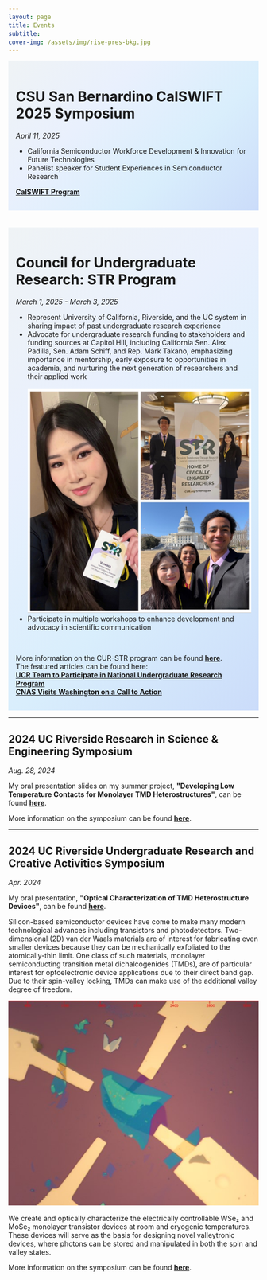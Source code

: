 ```yaml
---
layout: page
title: Events
subtitle: 
cover-img: /assets/img/rise-pres-bkg.jpg
---
```

<div class = "projects" style="padding:15px">
<h1> CSU San Bernardino CalSWIFT 2025 Symposium</h1>
<i>April 11, 2025</i>
  
<ul>
  <li>California Semiconductor Workforce Development & Innovation for Future Technologies</li>
  <li>Panelist speaker for Student Experiences in Semiconductor Research</li>
</ul>

<a href="/assets/files/calswift-program.pdf"><b>CalSWIFT Program</b></a>
</div>
<br><br>
<div class = "projects" style="padding:15px">
<h1> Council for Undergraduate Research: STR Program</h1>
<i>March 1, 2025 - March 3, 2025</i>
  
<ul>
<li>Represent University of California, Riverside, and the UC system in sharing impact of past undergraduate research experience </li>
<li>Advocate for undergraduate research funding to stakeholders and funding sources at Capitol Hill, including California Sen. Alex Padilla, Sen. Adam Schiff, and Rep. Mark Takano, emphasizing importance in mentorship, early exposure to opportunities in academia, and nurturing the next generation of researchers and their applied work</li>
<br><img src="/assets/img/str-cur.jpg" alt="STR-CUR"><br>
<li>Participate in multiple workshops to enhance development and advocacy in scientific communication</li>
</ul>
<br>

More information on the CUR-STR program can be found <a href="https://www.cur.org/events-services/str-program/"><b>here</b></a>.
<br>
The featured articles can be found here:<br>
<a href="https://insideucr.ucr.edu/awards/2024/10/16/ucr-team-participate-national-undergraduate-research-program"><b>UCR Team to Participate in National Undergraduate Research Program</b></a>
<br>
<a href="https://cnas.ucr.edu/news/2025/03/20/cnas-visits-washington-call-action"><b>CNAS Visits Washington on a Call to Action</b></a>
</div>

---
## 2024 UC Riverside Research in Science & Engineering Symposium
*Aug. 28, 2024*

My oral presentation slides on my summer project, **"Developing Low Temperature Contacts for Monolayer TMD Heterostructures"**, can be found [**here**](assets/files/Vanessa-Kwong-RISE-Oral-Presentation.pdf).

More information on the symposium can be found [**here**](https://rise.ucr.edu/2024-risemarc-symposium).

---

## 2024 UC Riverside Undergraduate Research and Creative Activities Symposium
*Apr. 2024*

My oral presentation, **"Optical Characterization of TMD Heterostructure Devices"**, can be found [**here**](https://www.youtube.com/watch?v=1-5c_JY-Y90).

Silicon-based semiconductor devices have come to make many modern technological advances including transistors and photodetectors. Two-dimensional (2D) van der Waals materials are of interest for fabricating even smaller devices because they can be mechanically exfoliated to the atomically-thin limit. One class of such materials, monolayer semiconducting transition metal dichalcogenides (TMDs), are of particular interest for optoelectronic device applications due to their direct band gap. Due to their spin-valley locking, TMDs can make use of the additional valley degree of freedom.

![Monolayer WSe2 Device](assets/img/ugrs-dev.jpg)

We create and optically characterize the electrically controllable WSe₂ and MoSe₂ monolayer transistor devices at room and cryogenic temperatures. These devices will serve as the basis for designing novel valleytronic devices, where photons can be stored and manipulated in both the spin and valley states.

More information on the symposium can be found [**here**](https://engage.ucr.edu/research/symposium).


<style>

.projects {
    background: linear-gradient(-45deg, #cbdcfa, #d9eefc, #e9f0fd , #eff3f5);
    animation: gradient 15s ease infinite;
}

@keyframes gradient {
    0% {
        background-position: 0% 50%;
    }
    50% {
        background-position: 100% 50%;
    }
    100% {
        background-position: 0% 50%;
    }
}
</style>
